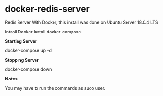 # docker-redis-server
Redis Server With Docker, this install was done on Ubuntu Server 18.0.4 LTS

Intsall Docker
Install docker-compose

**Starting Server**

docker-compose up -d

**Stopping Server**

docker-compose down

**Notes**

You may have to run the commands as sudo user.
